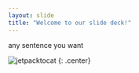 ```yaml
---
layout: slide
title: "Welcome to our slide deck!"
---
```


any sentence you want


![jetpacktocat](https://octodex.github.com/images/jetpacktocat.png)
{: .center}
